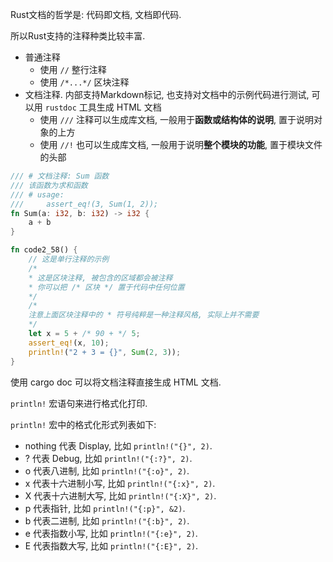 
Rust文档的哲学是: 代码即文档, 文档即代码.

所以Rust支持的注释种类比较丰富.

* 普通注释
  * 使用 `//` 整行注释
  * 使用 `/*...*/` 区块注释
* 文档注释. 内部支持Markdown标记, 也支持对文档中的示例代码进行测试, 可以用 `rustdoc` 工具生成 HTML 文档
  * 使用 `///` 注释可以生成库文档, 一般用于**函数或结构体的说明**, 置于说明对象的上方
  * 使用 `//!` 也可以生成库文档, 一般用于说明**整个模块的功能**, 置于模块文件的头部

```rust
/// # 文档注释: Sum 函数
/// 该函数为求和函数
/// # usage:
/// 	assert_eq!(3, Sum(1, 2));
fn Sum(a: i32, b: i32) -> i32 {
	a + b
}

fn code2_58() {
	// 这是单行注释的示例
	/*
	* 这是区块注释, 被包含的区域都会被注释
	* 你可以把 /* 区块 */ 置于代码中任何位置
	*/
	/*
	注意上面区块注释中的 * 符号纯粹是一种注释风格, 实际上并不需要
	*/
	let x = 5 + /* 90 + */ 5;
	assert_eq!(x, 10);
	println!("2 + 3 = {}", Sum(2, 3));
}
```

使用 cargo doc 可以将文档注释直接生成 HTML 文档.

`println!` 宏语句来进行格式化打印.

`println!` 宏中的格式化形式列表如下:

* nothing 代表 Display, 比如 `println!("{}", 2)`.
* ? 代表 Debug, 比如 `println!("{:?}", 2)`.
* o 代表八进制, 比如 `println!("{:o}", 2)`.
* x 代表十六进制小写, 比如 `println!("{:x}", 2)`.
* X 代表十六进制大写, 比如 `println!("{:X}", 2)`.
* p 代表指针, 比如 `println!("{:p}", &2)`.
* b 代表二进制, 比如 `println!("{:b}", 2)`.
* e 代表指数小写, 比如 `println!("{:e}", 2)`.
* E 代表指数大写, 比如 `println!("{:E}", 2)`.